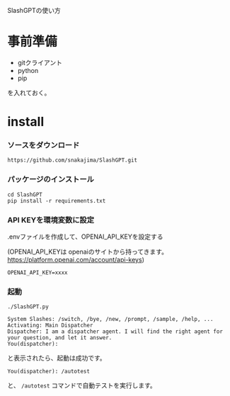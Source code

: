 SlashGPTの使い方

# 事前準備

- gitクライアント
- python
- pip

を入れておく。

# install

### ソースをダウンロード

```
https://github.com/snakajima/SlashGPT.git
```

### パッケージのインストール

```
cd SlashGPT
pip install -r requirements.txt
```


### API KEYを環境変数に設定

.envファイルを作成して、OPENAI_API_KEYを設定する


(OPENAI_API_KEYは openaiのサイトから持ってきます。https://platform.openai.com/account/api-keys)

```.env
OPENAI_API_KEY=xxxx
```

### 起動

```
./SlashGPT.py 
```

```
System Slashes: /switch, /bye, /new, /prompt, /sample, /help, ...
Activating: Main Dispatcher
Dispatcher: I am a dispatcher agent. I will find the right agent for your question, and let it answer.
You(dispatcher):
```

と表示されたら、起動は成功です。


```
You(dispatcher): /autotest
```

と、 `/autotest` コマンドで自動テストを実行します。


